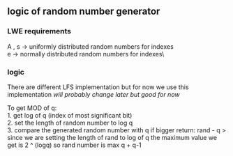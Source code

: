 ## logic of random number generator

### LWE requirements
A , s -> uniformly distributed random numbers for indexes\
e -> normally distributed random numbers for indexes\

### logic 
There are different LFS implementation but for now we use this implementation *will probably change later but good for now*[]( "https://hforsten.com/generating-normally-distributed-pseudorandom-numbers-on-a-fpga.html") 

To get MOD of q:\
    1. get log of q (index of most significant bit)\
    2. set the length of random number to log q\
    3. compare the generated random number with q if bigger return: rand - q > since we are setting the length of rand to log of q the maximum value we get is 2 ^ (logq) so rand number is max q + q-1 

